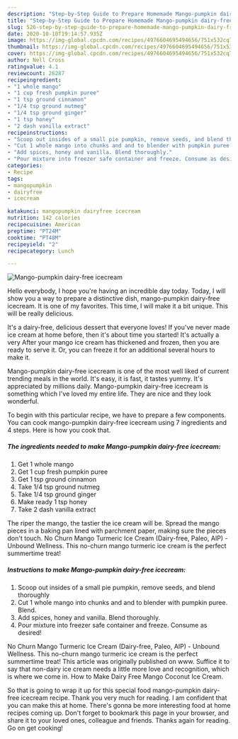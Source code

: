 ```yaml
---
description: "Step-by-Step Guide to Prepare Homemade Mango-pumpkin dairy-free icecream"
title: "Step-by-Step Guide to Prepare Homemade Mango-pumpkin dairy-free icecream"
slug: 526-step-by-step-guide-to-prepare-homemade-mango-pumpkin-dairy-free-icecream
date: 2020-10-10T19:14:57.935Z
image: https://img-global.cpcdn.com/recipes/4976604695494656/751x532cq70/mango-pumpkin-dairy-free-icecream-recipe-main-photo.jpg
thumbnail: https://img-global.cpcdn.com/recipes/4976604695494656/751x532cq70/mango-pumpkin-dairy-free-icecream-recipe-main-photo.jpg
cover: https://img-global.cpcdn.com/recipes/4976604695494656/751x532cq70/mango-pumpkin-dairy-free-icecream-recipe-main-photo.jpg
author: Nell Cross
ratingvalue: 4.1
reviewcount: 26287
recipeingredient:
- "1 whole mango"
- "1 cup fresh pumpkin puree"
- "1 tsp ground cinnamon"
- "1/4 tsp ground nutmeg"
- "1/4 tsp ground ginger"
- "1 tsp honey"
- "2 dash vanilla extract"
recipeinstructions:
- "Scoop out insides of a small pie pumpkin, remove seeds, and blend thoroughly"
- "Cut 1 whole mango into chunks and and to blender with pumpkin puree. Blend."
- "Add spices, honey and vanilla. Blend thoroughly."
- "Pour mixture into freezer safe container and freeze. Consume as desired!"
categories:
- Recipe
tags:
- mangopumpkin
- dairyfree
- icecream

katakunci: mangopumpkin dairyfree icecream 
nutrition: 142 calories
recipecuisine: American
preptime: "PT24M"
cooktime: "PT48M"
recipeyield: "2"
recipecategory: Lunch

---
```



![Mango-pumpkin dairy-free icecream](https://img-global.cpcdn.com/recipes/4976604695494656/751x532cq70/mango-pumpkin-dairy-free-icecream-recipe-main-photo.jpg)

Hello everybody, I hope you're having an incredible day today. Today, I will show you a way to prepare a distinctive dish, mango-pumpkin dairy-free icecream. It is one of my favorites. This time, I will make it a bit unique. This will be really delicious.

It&#39;s a dairy-free, delicious dessert that everyone loves! If you&#39;ve never made ice cream at home before, then it&#39;s about time you started! It&#39;s actually a very After your mango ice cream has thickened and frozen, then you are ready to serve it. Or, you can freeze it for an additional several hours to make it.

Mango-pumpkin dairy-free icecream is one of the most well liked of current trending meals in the world. It's easy, it is fast, it tastes yummy. It's appreciated by millions daily. Mango-pumpkin dairy-free icecream is something which I've loved my entire life. They are nice and they look wonderful.


To begin with this particular recipe, we have to prepare a few components. You can cook mango-pumpkin dairy-free icecream using 7 ingredients and 4 steps. Here is how you cook that.

<!--inarticleads1-->

##### The ingredients needed to make Mango-pumpkin dairy-free icecream:

1. Get 1 whole mango
1. Get 1 cup fresh pumpkin puree
1. Get 1 tsp ground cinnamon
1. Take 1/4 tsp ground nutmeg
1. Take 1/4 tsp ground ginger
1. Make ready 1 tsp honey
1. Take 2 dash vanilla extract


The riper the mango, the tastier the ice cream will be. Spread the mango pieces in a baking pan lined with parchment paper, making sure the pieces don&#39;t touch. No Churn Mango Turmeric Ice Cream (Dairy-free, Paleo, AIP) - Unbound Wellness. This no-churn mango turmeric ice cream is the perfect summertime treat! 

<!--inarticleads2-->

##### Instructions to make Mango-pumpkin dairy-free icecream:

1. Scoop out insides of a small pie pumpkin, remove seeds, and blend thoroughly
1. Cut 1 whole mango into chunks and and to blender with pumpkin puree. Blend.
1. Add spices, honey and vanilla. Blend thoroughly.
1. Pour mixture into freezer safe container and freeze. Consume as desired!


No Churn Mango Turmeric Ice Cream (Dairy-free, Paleo, AIP) - Unbound Wellness. This no-churn mango turmeric ice cream is the perfect summertime treat! This article was originally published on www. Suffice it to say that non-dairy ice cream needs a little more love and recognition, which is where we come in. How to Make Dairy Free Mango Coconut Ice Cream. 

So that is going to wrap it up for this special food mango-pumpkin dairy-free icecream recipe. Thank you very much for reading. I am confident that you can make this at home. There's gonna be more interesting food at home recipes coming up. Don't forget to bookmark this page in your browser, and share it to your loved ones, colleague and friends. Thanks again for reading. Go on get cooking!
